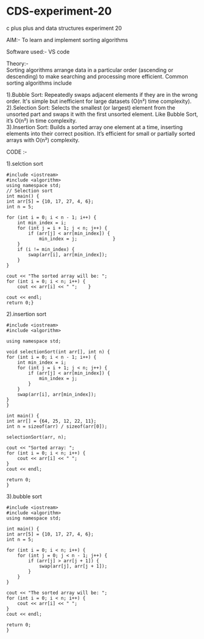 # CDS-experiment-20
c plus plus and data structures experiment 20

AIM:- To learn and implement sorting algorithms <br>

Software used:- VS code <br>

Theory:-<br>
Sorting algorithms arrange data in a particular order (ascending or descending) to make searching and processing more efficient. Common sorting algorithms include <br>

1).Bubble Sort: Repeatedly swaps adjacent elements if they are in the wrong order. It's simple but inefficient for large datasets (O(n²) time complexity).<br>
2).Selection Sort: Selects the smallest (or largest) element from the unsorted part and swaps it with the first unsorted element. Like Bubble Sort, it’s O(n²) in time complexity.<br>
3).Insertion Sort: Builds a sorted array one element at a time, inserting elements into their correct position. It’s efficient for small or partially sorted arrays with O(n²) complexity.<br>

CODE :-<br>

1).selction sort<br>

    #include <iostream>
    #include <algorithm>
    using namespace std;
    // Selection sort
    int main() {
    int arr[5] = {10, 17, 27, 4, 6};
    int n = 5;

    for (int i = 0; i < n - 1; i++) {
        int min_index = i;
        for (int j = i + 1; j < n; j++) {
            if (arr[j] < arr[min_index]) { 
                min_index = j;             }
        }
        if (i != min_index) {
            swap(arr[i], arr[min_index]);
        }
    }

    cout << "The sorted array will be: ";
    for (int i = 0; i < n; i++) {
        cout << arr[i] << " ";    }

    cout << endl;
    return 0;}

2).insertion sort <br>

    #include <iostream>
    #include <algorithm>

    using namespace std;

    void selectionSort(int arr[], int n) {
    for (int i = 0; i < n - 1; i++) {
        int min_index = i;
        for (int j = i + 1; j < n; j++) {
            if (arr[j] < arr[min_index]) {
                min_index = j;
            }
        }
        swap(arr[i], arr[min_index]);
    }
    }

    int main() {
    int arr[] = {64, 25, 12, 22, 11};
    int n = sizeof(arr) / sizeof(arr[0]);

    selectionSort(arr, n);

    cout << "Sorted array: ";
    for (int i = 0; i < n; i++) {
        cout << arr[i] << " ";
    }
    cout << endl;

    return 0;
    }
 
3).bubble sort<br>

    #include <iostream>
    #include <algorithm>
    using namespace std;

    int main() {
    int arr[5] = {10, 17, 27, 4, 6};
    int n = 5;

    for (int i = 0; i < n; i++) {
        for (int j = 0; j < n - 1; j++) { 
            if (arr[j] > arr[j + 1]) { 
                swap(arr[j], arr[j + 1]); 
            }
        }
    }

    cout << "The sorted array will be: ";
    for (int i = 0; i < n; i++) {
        cout << arr[i] << " ";
    }
    cout << endl;

    return 0;
    }
